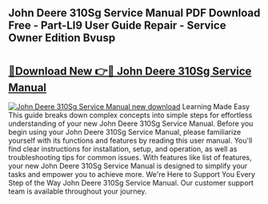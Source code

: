 ## John Deere 310Sg Service Manual PDF Download Free - Part-LI9 User Guide Repair - Service Owner Edition Bvusp

# <h2><a href="http://bc97157.oget.top/?id=John+Deere+310Sg+Service+Manual">🔗Download New 👉🔴 John Deere 310Sg Service Manual</a></h2>

[![John Deere 310Sg Service Manual new download](https://i.imgur.com/5g1atiW.png)](http://bc97157.oget.top/?id=John+Deere+310Sg+Service+Manual)
Learning Made Easy This guide breaks down complex concepts into simple steps for effortless understanding of your new John Deere 310Sg Service Manual. Before you begin using your John Deere 310Sg Service Manual, please familiarize yourself with its functions and features by reading this user manual. You'll find clear instructions for installation, setup, and operation, as well as troubleshooting tips for common issues. With features like list of features, your new John Deere 310Sg Service Manual is designed to simplify your tasks and empower you to achieve more. We're Here to Support You Every Step of the Way John Deere 310Sg Service Manual. Our customer support team is available throughout your journey.
